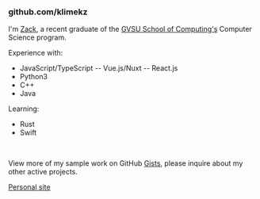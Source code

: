 ### github.com/klimekz

I'm [Zack](https://www.linkedin.com/in/zackklimek), a recent graduate of the [GVSU School of Computing's](https://www.gvsu.edu/cis) Computer Science program.

Experience with:
-  JavaScript/TypeScript
--  Vue.js/Nuxt
--  React.js
-  Python3
-  C++
-  Java

Learning:
-  Rust
-  Swift

<br>

View more of my sample work on GitHub [Gists](https://gists.github.com/klimekz), please inquire about my other active projects.

[Personal site](https://zackklimek.vercel.app)



